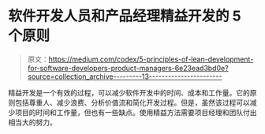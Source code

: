 # 软件开发人员和产品经理精益开发的 5 个原则

> 原文：<https://medium.com/codex/5-principles-of-lean-development-for-software-developers-product-managers-6e23ead3bd0e?source=collection_archive---------13----------------------->

精益开发是一个有效的过程，可以减少软件开发中的时间、成本和工作量。它的原则包括尊重人、减少浪费、分析价值流和简化开发过程。但是，虽然该过程可以减少项目的时间和工作量，但也有一些缺点。使用精益方法需要项目经理和团队付出相当大的努力。